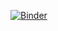 [![Binder](https://mybinder.org/badge_logo.svg)](https://mybinder.org/v2/gh/WojciechBroka/pracaMagisterska/master?filepath=artyku%C5%82_1_v4.ipynb)
